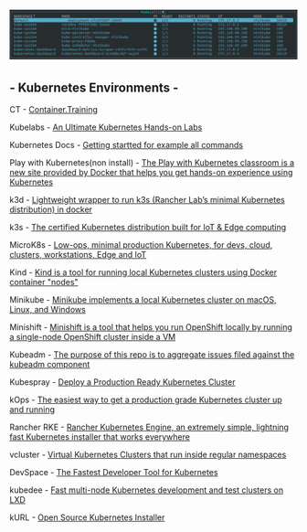 # ![](kc.png)


## - Kubernetes Environments -


CT - [Container.Training](https://container.training) <br>

Kubelabs - [An Ultimate Kubernetes Hands-on Labs](https://collabnix.github.io/kubelabs/) <br>

Kubernetes Docs - [Getting startted for example all commands](https://kubernetes.io/docs/reference/generated/kubectl/kubectl-commands#-strong-getting-started-strong-) <br>

Play with Kubernetes(non install) - [The Play with Kubernetes classroom is a new site provided by Docker that helps you get hands-on experience using Kubernetes](https://labs.play-with-k8s.com) <br>

k3d - [Lightweight wrapper to run k3s (Rancher Lab’s minimal Kubernetes distribution) in docker](https://github.com/rancher/k3d) <br>

k3s - [The certified Kubernetes distribution built for IoT & Edge computing](https://github.com/k3s-io/k3s) <br>

MicroK8s - [Low-ops, minimal production Kubernetes, for devs, cloud, clusters, workstations, Edge and IoT](https://github.com/ubuntu/microk8s) <br>

Kind - [Kind is a tool for running local Kubernetes clusters using Docker container "nodes"](https://github.com/kubernetes-sigs/kind/) <br>

Minikube - [Minikube implements a local Kubernetes cluster on macOS, Linux, and Windows](https://github.com/kubernetes/minikube) <br>

Minishift - [Minishift is a tool that helps you run OpenShift locally by running a single-node OpenShift cluster inside a VM](https://github.com/minishift/minishift) <br>

Kubeadm - [The purpose of this repo is to aggregate issues filed against the kubeadm component](https://github.com/kubernetes/kubeadm) <br>

Kubespray - [Deploy a Production Ready Kubernetes Cluster](https://github.com/kubernetes-sigs/kubespray) <br>

kOps - [The easiest way to get a production grade Kubernetes cluster up and running](https://github.com/kubernetes/kops/) <br>

Rancher RKE - [Rancher Kubernetes Engine, an extremely simple, lightning fast Kubernetes installer that works everywhere](https://github.com/rancher/rke) <br>

vcluster - [Virtual Kubernetes Clusters that run inside regular namespaces](https://github.com/loft-sh/vcluster) <br>

DevSpace - [The Fastest Developer Tool for Kubernetes](https://github.com/loft-sh/devspace) <br>

kubedee - [Fast multi-node Kubernetes development and test clusters on LXD](https://github.com/schu/kubedee) <br>

kURL - [Open Source Kubernetes Installer](https://github.com/replicatedhq/kURL) <br>
